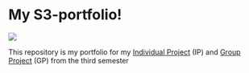 <h1> My S3-portfolio!</h1>
 </hr>
 <img src='https://bvbblegvm.com/wp-content/uploads/2020/03/Portfolio_Flattened.gif'/>
 <br/>
 
 <p>
    This repository is my portfolio for my <a href="https://github.com/431433/S3-portfolio/tree/main/IP.">Individual Project</a> (IP) and <a href="https://github.com/431433/S3-portfolio/tree/main/GP.">Group Project</a> (GP) from the third semester
</p>
